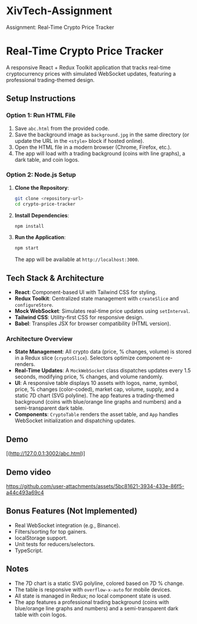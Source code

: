 # XivTech-Assignment
 Assignment: Real-Time Crypto Price Tracker
# Real-Time Crypto Price Tracker

A responsive React + Redux Toolkit application that tracks real-time cryptocurrency prices with simulated WebSocket updates, featuring a professional trading-themed design.

## Setup Instructions

### Option 1: Run HTML File
1. Save `abc.html` from the provided code.
2. Save the background image as `background.jpg` in the same directory (or update the URL in the `<style>` block if hosted online).
3. Open the HTML file in a modern browser (Chrome, Firefox, etc.).
4. The app will load with a trading background (coins with line graphs), a dark table, and coin logos.

### Option 2: Node.js Setup
1. **Clone the Repository**:
   ```bash
   git clone <repository-url>
   cd crypto-price-tracker
   ```
2. **Install Dependencies**:
   ```bash
   npm install
   ```
3. **Run the Application**:
   ```bash
   npm start
   ```
   The app will be available at `http://localhost:3000`.

## Tech Stack & Architecture

- **React**: Component-based UI with Tailwind CSS for styling.
- **Redux Toolkit**: Centralized state management with `createSlice` and `configureStore`.
- **Mock WebSocket**: Simulates real-time price updates using `setInterval`.
- **Tailwind CSS**: Utility-first CSS for responsive design.
- **Babel**: Transpiles JSX for browser compatibility (HTML version).

### Architecture Overview
- **State Management**: All crypto data (price, % changes, volume) is stored in a Redux slice (`cryptoSlice`). Selectors optimize component re-renders.
- **Real-Time Updates**: A `MockWebSocket` class dispatches updates every 1.5 seconds, modifying price, % changes, and volume randomly.
- **UI**: A responsive table displays 10 assets with logos, name, symbol, price, % changes (color-coded), market cap, volume, supply, and a static 7D chart (SVG polyline). The app features a trading-themed background (coins with blue/orange line graphs and numbers) and a semi-transparent dark table.
- **Components**: `CryptoTable` renders the asset table, and `App` handles WebSocket initialization and dispatching updates.

## Demo
[(http://127.0.0.1:3002/abc.html)]


## Demo video
https://github.com/user-attachments/assets/5bc81621-3934-433e-86f5-a44c493a69c4



## Bonus Features (Not Implemented)
- Real WebSocket integration (e.g., Binance).
- Filters/sorting for top gainers.
- localStorage support.
- Unit tests for reducers/selectors.
- TypeScript.

## Notes
- The 7D chart is a static SVG polyline, colored based on 7D % change.
- The table is responsive with `overflow-x-auto` for mobile devices.
- All state is managed in Redux; no local component state is used.
- The app features a professional trading background (coins with blue/orange line graphs and numbers) and a semi-transparent dark table with coin logos.
